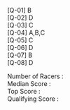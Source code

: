 [Q-01] B\
[Q-02] D\
[Q-03] C\
[Q-04] A,B,C\
[Q-05] C\
[Q-06] D\
[Q-07] B\
[Q-08] D


Number of Racers : \
Median Score     : \
Top Score        : \
Qualifying Score : 